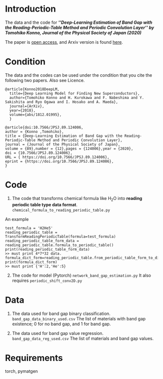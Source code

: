 # Introduction

The data and the code for ***''Deep-Learning Estimation of Band Gap with the Reading-Periodic-Table Method and Periodic Convolution Layer'' by Tomohiko Konno, Journal of the Physical Society of Japan (2020)***

The paper is [open access](https://doi.org/10.7566/JPSJ.89.124006), and Arxiv version is found [here](https://arxiv.org/abs/1912.05916).

# Condition
The data and the codes can be used under the condition that you cite the following two papers. Also see Licence.

```
@article{Konno2018DeepLM,
  title={Deep Learning Model for Finding New Superconductors},
  author={Tomohiko Konno and H. Kurokawa and F. Nabeshima and Y. Sakishita and Ryo Ogawa and I. Hosako and A. Maeda},
  journal={ArXiv},
  year={2018},
  volume={abs/1812.01995},
  }
```

``` 
@article{doi:10.7566/JPSJ.89.124006,
author = {Konno ,Tomohiko},
title = {Deep-Learning Estimation of Band Gap with the Reading-Periodic-Table Method and Periodic Convolution Layer},
journal = {Journal of the Physical Society of Japan},
volume = {89},number = {12},pages = {124006},year = {2020},
doi = {10.7566/JPSJ.89.124006},
URL = { https://doi.org/10.7566/JPSJ.89.124006},
eprint = {https://doi.org/10.7566/JPSJ.89.124006},
}
```



# Code

1. The code that transforms chemical formula like H<sub>2</sub>O into **reading periodic table type data format**.
   ```chemical_formula_to_reading_periodic_table.py```

An example
```
test_formula = 'H2He5'
reading_periodic_table = TransformReadingPeriodicTable(formula=test_formula)
reading_periodic_table_form_data = reading_periodic_table.formula_to_periodic_table()
print(reading_periodic_table_form_data)
>> must print 4*7*32 data.
formula_dict_form=reading_periodic_table.from_periodic_table_form_to_dict_form(reading_periodic_table_form_data)
print(formula_dict_form)
>> must print {'H':2,'He':5}
```

2. The code for model (Pytorch)
    ```network_band_gap_estimation.py```
It also requires `periodic_shift_conv2D.py`

# Data

1. The data used for band gap binary classification.
    ```band_gap_data_binary_used.csv```
    The list of materials with band gap existence; 0 for no band gap, and 1 for band gap.
   
1. The data used for band gap value regression.
    ```band_gap_data_reg_used.csv```
    The list of materials and band gap values.


# Requirements

torch, pymatgen

